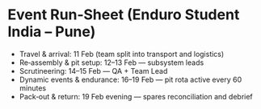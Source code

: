 # Event Run‑Sheet (Enduro Student India – Pune)
- Travel & arrival: 11 Feb (team split into transport and logistics)
- Re‑assembly & pit setup: 12–13 Feb — subsystem leads
- Scrutineering: 14–15 Feb — QA + Team Lead
- Dynamic events & endurance: 16–19 Feb — pit rota active every 60 minutes
- Pack‑out & return: 19 Feb evening — spares reconciliation and debrief
